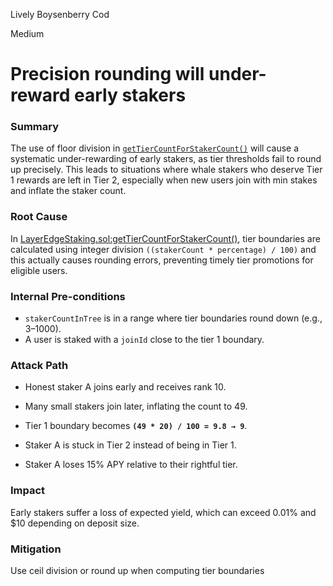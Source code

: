Lively Boysenberry Cod

Medium

# Precision rounding will under-reward early stakers

### Summary

The use of floor division in [`getTierCountForStakerCount()`](https://github.com/sherlock-audit/2025-05-layeredge/blob/708c5b5345ed50cd0bde7b0a8a548c8936639683/edgen-staking/src/stake/LayerEdgeStaking.sol#L480C14-L480C40) will cause a systematic under-rewarding of early stakers, as tier thresholds fail to round up precisely. This leads to situations where whale stakers who deserve Tier 1 rewards are left in Tier 2, especially when new users join with min stakes and inflate the staker count.

### Root Cause

In [LayerEdgeStaking.sol:getTierCountForStakerCount()](https://github.com/sherlock-audit/2025-05-layeredge/blob/708c5b5345ed50cd0bde7b0a8a548c8936639683/edgen-staking/src/stake/LayerEdgeStaking.sol#L480C14-L480C40), tier boundaries are calculated using integer division `((stakerCount * percentage) / 100)` and this actually causes rounding errors, preventing timely tier promotions for eligible users.

### Internal Pre-conditions

- `stakerCountInTree` is in a range where tier boundaries round down (e.g., 3–1000).
- A user is staked with a `joinId` close to the tier 1 boundary.


### Attack Path

- Honest staker A joins early and receives rank 10.

- Many small stakers join later, inflating the count to 49.
 
- Tier 1 boundary becomes **`(49 * 20) / 100 = 9.8 → 9`**.
 
- Staker A is stuck in Tier 2 instead of being in Tier 1.
 
- Staker A loses 15% APY relative to their rightful tier.

### Impact

Early stakers suffer a loss of expected yield, which can exceed 0.01% and $10 depending on deposit size.  


### Mitigation

Use ceil division or round up when computing tier boundaries